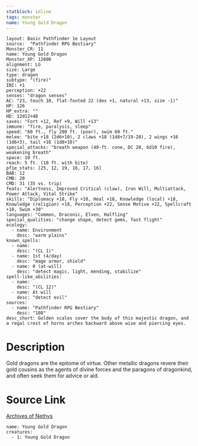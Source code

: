 ```yaml
---
statblock: inline
tags: monster
name: Young Gold Dragon
---
```

```statblock
layout: Basic Pathfinder 1e Layout
source:  "Pathfinder RPG Bestiary"
Monster_CR: 11
name: Young Gold Dragon
Monster_XP: 12800
alignment: LG
size: Large
type: dragon
subtype: "(fire)"
INI: +1
perception: +22
senses: "dragon senses"
AC: "23, touch 10, flat-footed 22 (dex +1, natural +13, size -1)"
HP: 126
HP_extra: ""
HD: 12d12+48
saves: "Fort +12, Ref +9, Will +13"
immune: "fire, paralysis, sleep"
speed: "60 ft., fly 200 ft. (poor), swim 60 ft."
melee: "bite +18 (2d6+10), 2 claws +18 (1d8+7/19-20), 2 wings +16 (1d6+3), tail +16 (1d8+10)"
special_attacks: "breath weapon (40-ft. cone, DC 20, 6d10 fire), weakening breath"
space: 10 ft.
reach: 5 ft. (10 ft. with bite)
pf1e_stats: [25, 12, 19, 16, 17, 16]
BAB: 12
CMB: 20
CMD: 31 (35 vs. trip)
feats: "Alertness, Improved Critical (claw), Iron Will, Multiattack, Power Attack, Vital Strike"
skills: "Diplomacy +18, Fly +10, Heal +18, Knowledge (local) +18, Knowledge (religion) +18, Perception +22, Sense Motive +22, Spellcraft +18, Swim +30"
languages: "Common, Draconic, Elven, Halfling"
special_qualities: "change shape, detect gems, fast flight"
ecology:
  - name: Environment
    desc: "warm plains"
known_spells:
  - name:
    desc: "(CL 1)"
  - name: 1st (4/day)
    desc: "mage armor, shield"
  - name: 0 (at-will)
    desc: "detect magic, light, mending, stabilize"
spell-like_abilities:
  - name:
    desc: "(CL 12)"
  - name: At will
    desc: "detect evil"
sources:
  - name: "Pathfinder RPG Bestiary"
    desc: "108"
desc_short: Golden scales cover the body of this majestic dragon, and a regal crest of horns arches backward above wise and piercing eyes.
```
# Description
Gold dragons are the epitome of virtue. Other metallic dragons revere their gold cousins as the agents of divine forces and the paragons of dragonkind, and often seek them for advice or aid.
# Source Link
[Archives of Nethys](https://aonprd.com/MonsterDisplay.aspx?ItemName=Young%20Gold%20Dragon)
```encounter-table
name: Young Gold Dragon
creatures:
  - 1: Young Gold Dragon
```
